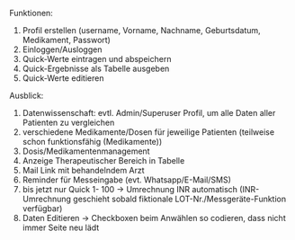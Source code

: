 Funktionen:

1.	Profil erstellen (username, Vorname, Nachname, Geburtsdatum, Medikament, Passwort)
2.	Einloggen/Ausloggen
3.	Quick-Werte eintragen und abspeichern
4.	Quick-Ergebnisse als Tabelle ausgeben
5.	Quick-Werte editieren

Ausblick:

1.	Datenwissenschaft: evtl. Admin/Superuser Profil, um alle Daten aller Patienten zu vergleichen
2.	verschiedene Medikamente/Dosen für jeweilige Patienten (teilweise schon funktionsfähig (Medikamente))
3.	Dosis/Medikamentenmanagement
4.	Anzeige Therapeutischer Bereich in Tabelle
5.	Mail Link mit behandelndem Arzt
6.	Reminder für Messeingabe (evt. Whatsapp/E-Mail/SMS)
7.	bis jetzt nur Quick 1- 100 -> Umrechnung INR automatisch (INR-Umrechnung geschieht sobald fiktionale LOT-Nr./Messgeräte-Funktion verfügbar)
8.	Daten Editieren -> Checkboxen beim Anwählen so codieren, dass nicht immer Seite neu lädt
